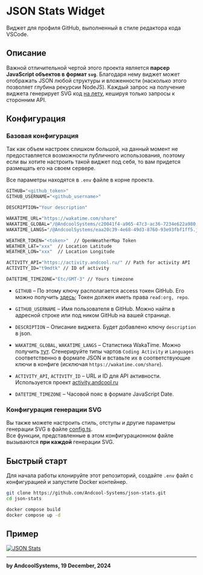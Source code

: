 # JSON Stats Widget
Виджет для профиля GitHub, выполненный в стиле редактора кода VSCode.

## Описание
Важной отличительной чертой этого проекта является **парсер JavaScript объектов в формат `svg`**. Благодаря нему виджет может отображать JSON любой структуры и вложенности (насколько этого позволяет глубина рекурсии NodeJS). Каждый запрос на получение виджета генерирует SVG код <u>на лету</u>, кешируя только запросы к сторонним API.

## Конфигурация
### Базовая конфигурация
Так как объем настроек слишком большой, на данный момент не предоставляется возможности публичного использования, поэтому если вы хотите настроить такой виджет под себя, то вам придется размещать его на своем сервере.    

Все параметры находятся в `.env` файле в корне проекта.

```DockerFile
GITHUB="<github_token>"
GITHUB_USERNAME="<github_username>"

DESCRIPTION="Your description"

WAKATIME_URL="https://wakatime.com/share"
WAKATIME_GLOBAL="/@AndcoolSystems/c20041f4-a965-47c3-ac36-7234e622a980.json" // WakaTime Global stats
WAKATIME_LANGS="/@AndcoolSystems/eaa20c39-4e68-49d3-8760-93e93fbf1ff5.json" // WakaTime Langs stats

WEATHER_TOKEN="<token>"  // OpenWeatherMap Token
WEATHER_LAT="xxx"  // Location Latitude
WEATHER_LON="xxx"  // Location Longitude

ACTIVITY_API="https://activity.andcool.ru/" // Path for activity API
ACTIVITY_ID="t9mdtk" // ID of activity

DATETIME_TIMEZONE="Etc/GMT-3" // Yours timezone
```

- `GITHUB` – По этому ключу располагается access токен GitHub. Его можно получить [здесь](https://github.com/settings/tokens); Токен должен иметь права `read:org, repo`.  
- `GITHUB_USERNAME` – Имя пользователя в GitHub. Можно найти в адресной строке или под ником GitHub на вашей странице.  
- `DESCRIPTION` – Описание виджета. Будет добавлено ключу `description` в json.  
- `WAKATIME_GLOBAL`, `WAKATIME_LANGS` – Статистика WakaTime. Можно получить [тут](https://wakatime.com/share/embed). Сгенерируйте типы чартов `Coding Activity` и `Languages` соответственно в формате JSON и вставьте их в соответствующие ключи в конфиге (исключая `https://wakatime.com/share`).

- `ACTIVITY_API`, `ACTIVITY_ID` – URL и ID для API активности. Используется проект [activity.andcool.ru](https://github.com/Andcool-Systems/Andcool-Activity)

- `DATETIME_TIMEZONE` – Часовой пояс в формате JavaScript Date.

### Конфигурация генерации SVG
Вы также можете настроить стиль, отступы и другие параметры генерации SVG в файле [config.ts](https://github.com/Andcool-Systems/json-stats/blob/master/src/config.ts).  
Все функции, представленные в этом конфигурационном файле вызываются **при каждой** генерации SVG.
## Быстрый старт
Для начала работы клонируйте этот репозиторий, создайте `.env` файл с конфигурацией и запустите Docker контейнер.
```bash
git clone https://github.com/Andcool-Systems/json-stats.git
cd json-stats

docker compose build
docker compose up -d
```

## Пример
<a href="https://github.com/Andcool-Systems/json-stats">
<img src="https://json-stats.andcool.ru" alt="JSON Stats" />
</a>

---
**by AndcoolSystems, 19 December, 2024**
